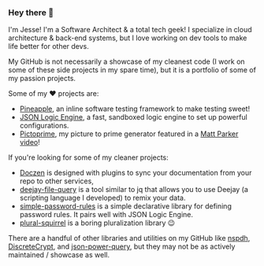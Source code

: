 ### Hey there 👋

I'm Jesse! I'm a Software Architect & a total tech geek! I specialize in cloud architecture & back-end systems, but I love working on dev tools to make life better for other devs.

My GitHub is not necessarily a showcase of my cleanest code (I work on some of these side projects in my spare time), but it is a portfolio of some of my passion projects.

Some of my ❤️ projects are:
- [Pineapple](https://github.com/TotalTechGeek/pineapple), an inline software testing framework to make testing sweet!
- [JSON Logic Engine](https://github.com/TotalTechGeek/json-logic-engine), a fast, sandboxed logic engine to set up powerful configurations.
- [Pictoprime](https://github.com/TotalTechGeek/pictoprime), my picture to prime generator featured in a [Matt Parker video](https://youtu.be/dET2l8l3upU?t=864)! 


If you're looking for some of my cleaner projects:
- [Doczen](https://github.com/TotalTechGeek/doczen) is designed with plugins to sync your documentation from your repo to other services,
- [deejay-file-query](https://github.com/TotalTechGeek/deejay-file-query) is a tool similar to jq that allows you to use Deejay (a scripting language I developed) to remix your data.
- [simple-password-rules](https://github.com/TotalTechGeek/simple-password-rules) is a simple declarative library for defining password rules. It pairs well with JSON Logic Engine.
- [plural-squirrel](https://github.com/TotalTechGeek/plural-squirrel) is a boring pluralization library 😉


There are a handful of other libraries and utilities on my GitHub like [nspdh](https://github.com/TotalTechGeek/nspdh), [DiscreteCrypt](https://github.com/TotalTechGeek/discretecrypt), and [json-power-query](https://github.com/TotalTechGeek/json-power-query), but they may not be as actively maintained / showcase as well.
